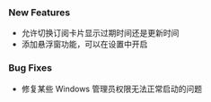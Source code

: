 ### New Features

- 允许切换订阅卡片显示过期时间还是更新时间
- 添加悬浮窗功能，可以在设置中开启

### Bug Fixes

- 修复某些 Windows 管理员权限无法正常启动的问题
